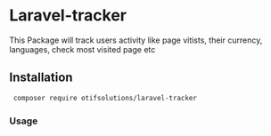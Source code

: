 # Laravel-tracker

This Package will track users activity like page vitists, their currency, languages, check most visited page etc

## Installation 

```sh
 composer require otifsolutions/laravel-tracker
```

### Usage
